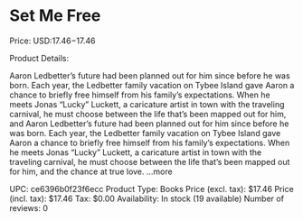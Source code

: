 # Set Me Free

Price: USD:$17.46-$17.46

Product Details:

Aaron Ledbetter’s future had been planned out for him since before he was born. Each year, the Ledbetter family vacation on Tybee Island gave Aaron a chance to briefly free himself from his family’s expectations. When he meets Jonas “Lucky” Luckett, a caricature artist in town with the traveling carnival, he must choose between the life that’s been mapped out for him, and Aaron Ledbetter’s future had been planned out for him since before he was born. Each year, the Ledbetter family vacation on Tybee Island gave Aaron a chance to briefly free himself from his family’s expectations. When he meets Jonas “Lucky” Luckett, a caricature artist in town with the traveling carnival, he must choose between the life that’s been mapped out for him, and the chance at true love. ...more

UPC: ce6396b0f23f6ecc
Product Type: Books
Price (excl. tax): $17.46
Price (incl. tax): $17.46
Tax: $0.00
Availability: In stock (19 available)
Number of reviews: 0
